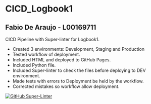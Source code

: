 # CICD_Logbook1
## Fabio De Araujo - L00169711

CICD Pipeline with Super-linter for Logbook1.

- Created 3 environments: Development, Staging and Production
- Tested workflow of deployment.
- Included HTML and deployed to GitHub Pages.
- Included Python file.
- Included Super-linter to check the files before deploying to DEV environment.
- Made tests with errors to Deployment be held by the workflow.
- Corrected mistakes so workflow allow deployment.

[![GitHub Super-Linter](https://github.com/fabiodearaujo/CICD_Logbook1/actions/workflows/linter.yml/badge.svg)](https://github.com/marketplace/actions/super-linter)
